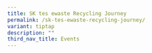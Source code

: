 ```yaml
---
title: SK tes ewaste Recycling Journey
permalink: /sk-tes-ewaste-recycling-journey/
variant: tiptap
description: ""
third_nav_title: Events
---
```

